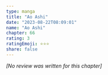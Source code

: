 ```yaml
---
type: manga
title: "Ao Ashi"
date: "2023-08-22T08:09:01"
name: "Ao Ashi"
chapter: 66
rating: 3
ratingEmoji: ⭐️⭐️⭐️
share: false
---
```


*[No review was written for this chapter]*
